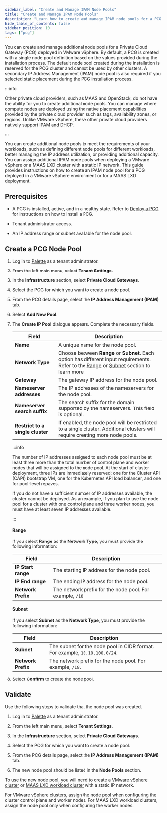 ```yaml
---
sidebar_label: "Create and Manage IPAM Node Pools"
title: "Create and Manage IPAM Node Pools"
description: "Learn how to create and manage IPAM node pools for a PCG deployed in a VMware vSphere environment."
hide_table_of_contents: false
sidebar_position: 10
tags: ["pcg"]
---
```


You can create and manage additional node pools for a Private Cloud Gateway (PCG) deployed in VMware vSphere. By
default, a PCG is created with a single node pool definition based on the values provided during the installation
process. The default node pool created during the installation is reserved for the PCG cluster and cannot be used by
other clusters. A secondary IP Address Management (IPAM) node pool is also required if you selected static placement
during the PCG installation process.

:::info

Other private cloud providers, such as MAAS and OpenStack, do not have the ability for you to create additional node
pools. You can manage where compute nodes are deployed using the native placement capabilities provided by the private
cloud provider, such as tags, availability zones, or regions. Unlike VMware vSphere, these other private cloud providers
natively support IPAM and DHCP.

:::

You can create additional node pools to meet the requirements of your workloads, such as defining different node pools
for different workloads, better managing the IP address utilization, or providing additional capacity. You can assign
additional IPAM node pools when deploying a VMware vSphere or a MAAS LXD cluster with a static IP network. This guide
provides instructions on how to create an IPAM node pool for a PCG deployed in a VMware vSphere environment or for a
MAAS LXD deployment.

## Prerequisites

- A PCG is installed, active, and in a healthy state. Refer to [Deploy a PCG](../deploy-pcg/deploy-pcg.md) for
  instructions on how to install a PCG.

- Tenant administrator access.

- An IP address range or subnet available for the node pool.

## Create a PCG Node Pool

1. Log in to [Palette](https://console.spectrocloud.com) as a tenant administrator.

2. From the left main menu, select **Tenant Settings**.

3. In the **Infrastructure** section, select **Private Cloud Gateways**.

4. Select the PCG for which you want to create a node pool.

5. From the PCG details page, select the **IP Address Management (IPAM)** tab.

6. Select **Add New Pool**.

7. The **Create IP Pool** dialogue appears. Complete the necessary fields.

   | Field                            | Description                                                                                                                                                    |
   | -------------------------------- | -------------------------------------------------------------------------------------------------------------------------------------------------------------- |
   | **Name**                         | A unique name for the node pool.                                                                                                                               |
   | **Network Type**                 | Choose between **Range** or **Subnet**. Each option has different input requirements. Refer to the [Range](#range) or [Subnet](#subnet) section to learn more. |
   | **Gateway**                      | The gateway IP address for the node pool.                                                                                                                      |
   | **Nameserver addresses**         | The IP addresses of the nameservers for the node pool.                                                                                                         |
   | **Nameserver search suffix**     | The search suffix for the domain supported by the nameservers. This field is optional.                                                                         |
   | **Restrict to a single cluster** | If enabled, the node pool will be restricted to a single cluster. Additional clusters will require creating more node pools.                                   |

   :::info

   The number of IP addresses assigned to each node pool must be at least three more than the total number of control
   plane and worker nodes that will be assigned to the node pool. At the start of cluster deployment, three IPs are
   immediately reserved: one for the Cluster API (CAPI) bootstrap VM, one for the Kubernetes API load balancer, and one
   for pool-level repaves.

   If you do not have a sufficient number of IP addresses available, the cluster cannot be deployed. As an example, if
   you plan to use the node pool for a cluster with one control plane and three worker nodes, you must have at least
   seven IP addresses available.

   :::

   #### Range

   If you select **Range** as the **Network Type**, you must provide the following information:

   | Field              | Description                                               |
   | ------------------ | --------------------------------------------------------- |
   | **IP Start range** | The starting IP address for the node pool.                |
   | **IP End range**   | The ending IP address for the node pool.                  |
   | **Network Prefix** | The network prefix for the node pool. For example, `/18`. |

   #### Subnet

   If you select **Subnet** as the **Network Type**, you must provide the following information:

   | Field              | Description                                                                 |
   | ------------------ | --------------------------------------------------------------------------- |
   | **Subnet**         | The subnet for the node pool in CIDR format. For example, `10.10.100.0/24`. |
   | **Network Prefix** | The network prefix for the node pool. For example, `/18`.                   |

8. Select **Confirm** to create the node pool.

## Validate

Use the following steps to validate that the node pool was created.

1. Log in to [Palette](https://console.spectrocloud.com) as a tenant administrator.

2. From the left main menu, select **Tenant Settings**.

3. In the **Infrastructure** section, select **Private Cloud Gateways**.

4. Select the PCG for which you want to create a node pool.

5. From the PCG details page, select the **IP Address Management (IPAM)** tab.

6. The new node pool should be listed in the **Node Pools** section.

To use the new node pool, you will need to create a
[VMware vSphere cluster](../../data-center/vmware/create-manage-vmware-clusters.md) or
[MAAS LXD workload cluster](../../data-center/maas/create-manage-maas-lxd-clusters.md) with a static IP network.

For VMware vSphere clusters, assign the node pool when configuring the cluster control plane and worker nodes. For MAAS
LXD workload clusters, assign the node pool only when configuring the worker nodes.

